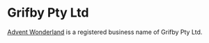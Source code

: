 # Grifby Pty Ltd

[Advent Wonderland](https://www.adventwonderland.com.au) is a registered business name of Grifby Pty Ltd.
